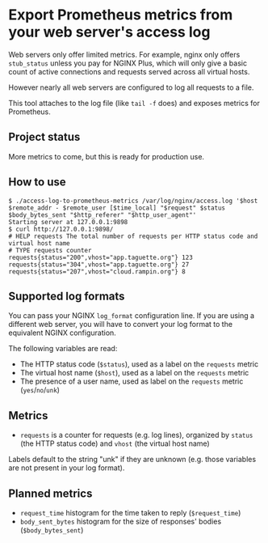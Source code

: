 Export Prometheus metrics from your web server's access log
===========================================================

Web servers only offer limited metrics. For example, nginx only offers `stub_status` unless you pay for NGINX Plus, which will only give a basic count of active connections and requests served across all virtual hosts.

However nearly all web servers are configured to log all requests to a file.

This tool attaches to the log file (like `tail -f` does) and exposes metrics for Prometheus.

Project status
--------------

More metrics to come, but this is ready for production use.

How to use
----------

```
$ ./access-log-to-prometheus-metrics /var/log/nginx/access.log '$host $remote_addr - $remote_user [$time_local] "$request" $status $body_bytes_sent "$http_referer" "$http_user_agent"'
Starting server at 127.0.0.1:9898
$ curl http://127.0.0.1:9898/
# HELP requests The total number of requests per HTTP status code and virtual host name
# TYPE requests counter
requests{status="200",vhost="app.taguette.org"} 123
requests{status="304",vhost="app.taguette.org"} 27
requests{status="207",vhost="cloud.rampin.org"} 8
```

Supported log formats
---------------------

You can pass your NGINX `log_format` configuration line. If you are using a different web server, you will have to convert your log format to the equivalent NGINX configuration.

The following variables are read:

* The HTTP status code (`$status`), used as a label on the `requests` metric
* The virtual host name (`$host`), used as a label on the `requests` metric
* The presence of a user name, used as label on the `requests` metric (`yes`/`no`/`unk`)

Metrics
-------

* `requests` is a counter for requests (e.g. log lines), organized by `status` (the HTTP status code) and `vhost` (the virtual host name)

Labels default to the string "unk" if they are unknown (e.g. those variables are not present in your log format).

Planned metrics
---------------

* `request_time` histogram for the time taken to reply (`$request_time`)
* `body_sent_bytes` histogram for the size of responses' bodies (`$body_bytes_sent`)
